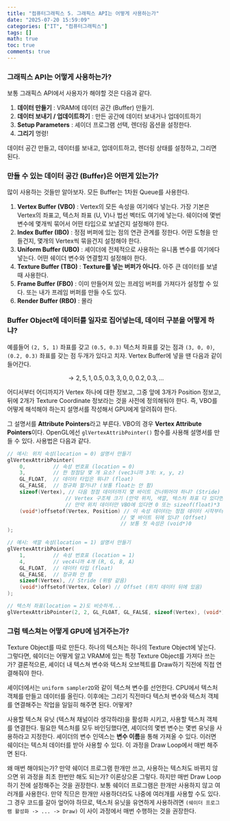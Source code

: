 ```yaml
---
title: "컴퓨터그래픽스 5. 그래픽스 API는 어떻게 사용하는가"
date: "2025-07-20 15:59:09"
categories: ["IT", "컴퓨터그래픽스"]
tags: []
math: true
toc: true
comments: true
---
```


### 그래픽스 API는 어떻게 사용하는가?
보통 그래픽스 API에서 사용자가 해야할 것은 다음과 같다.

1. **데이터 만들기** : VRAM에 데이터 공간 (Buffer) 만들기.
2. **데이터 보내기 / 업데이트하기** : 만든 공간에 데이터 보내거나 업데이트하기
3. **Setup Parameters** : 셰이더 프로그램 선택, 렌더링 옵션을 설정한다.
4. **그리기** 명령!

데이터 공간 만들고, 데이터를 보내고, 업데이트하고, 렌더링 상태를 설정하고, 그리면 된다.

### 만들 수 있는 데이터 공간 (Buffer)은 어떤게 있는가?
많이 사용하는 것들만 알아보자. 모든 Buffer는 1차원 Queue를 사용한다.

1. **Vertex Buffer (VBO)** : Vertex의 모든 속성을 여기에다 넣는다. 가장 기본은 Vertex의 좌표고, 텍스처 좌표 (U, V)나 법선 벡터도 여기에 넣는다. 쉐이더에 몇번 변수에 몇개씩 묶어서 어떤 타입으로 보낼건지 설정해야 한다.
2. **Index Buffer (IBO)** : 정점 버퍼에 있는 점의 연관 관계를 정한다. 어떤 도형을 만들건지, 몇개의 Vertex씩 묶을건지 설정해야 한다.
3. **Uniform Buffer (UBO)** : 셰이더에 전체적으로 사용하는 유니폼 변수를 여기에다 넣는다. 어떤 쉐이더 변수와 연결할지 설정해야 한다.
4. **Texture Buffer (TBO)** : **Texture를 넣는 버퍼가 아니다.** 아주 큰 데이터를 보낼 때 사용한다.
5. **Frame Buffer (FBO)** : 이미 만들어져 있는 프레임 버퍼를 가져다가 설정할 수 있다. 또는 내가 프레임 버퍼를 만들 수도 있다.
6. **Render Buffer (RBO)** : 몰라

### Buffer Object에 데이터를 일자로 집어넣는데, 데이터 구분을 어떻게 하냐?
예를들어 `(2, 5, 1)` 좌표를 갖고 `(0.5, 0.3)` 텍스처 좌표를 갖는 점과 `(3, 0, 0)`, `(0.2, 0.3)` 좌표를 갖는 점 두개가 있다고 치자. Vertex Buffer에 넣을 땐 다음과 같이 들어간다.

$$
\to2, 5, 1, 0.5, 0.3, 3, 0, 0, 0.2, 0.3, \dots
$$

어디서부터 어디까지가 Vertex 하나에 대한 정보고, 그중 앞에 3개가 Position 정보고, 뒤에 2개가 Texture Coordinate 정보라는 것을 사전에 정의해둬야 한다. 즉, VBO를 어떻게 해석해야 하는지 설명서를 작성해서 GPU에게 알려줘야 한다.

그 설명서를 **Attribute Pointers**라고 부른다. VBO의 경우 **Vertex Attribute Pointers**이다. OpenGL에선 `glVertexAttribPointer()` 함수를 사용해 설명서를 만들 수 있다. 사용법은 다음과 같다.

```c++
// 예시: 위치 속성(location = 0) 설명서 만들기
glVertexAttribPointer(
    0,         // 속성 번호표 (location = 0)
    3,         // 한 정점당 몇 개 요소? (vec3니까 3개: x, y, z)
    GL_FLOAT,  // 데이터 타입은 뭐냐? (float)
    GL_FALSE,  // 정규화 할거냐? (보통 float는 안 함)
    sizeof(Vertex), // 다음 정점 데이터까지 몇 바이트 건너뛰어야 하냐? (Stride)
                   // Vertex 구조체 크기 (만약 위치, 색깔, 텍스처 좌표 다 있다면)
                   // 만약 위치 데이터만 VBO에 있다면 0 또는 sizeof(float)*3
    (void*)offsetof(Vertex, Position) // 이 속성 데이터는 정점 데이터 시작부터
                                     // 몇 바이트 뒤에 있냐? (Offset)
                                     // 보통 첫 속성은 (void*)0
);

// 예시: 색깔 속성(location = 1) 설명서 만들기
glVertexAttribPointer(
    1,         // 속성 번호표 (location = 1)
    4,         // vec4니까 4개 (R, G, B, A)
    GL_FLOAT,  // 데이터 타입 (float)
    GL_FALSE,  // 정규화 안 함
    sizeof(Vertex), // Stride (위랑 같음)
    (void*)offsetof(Vertex, Color) // Offset (위치 데이터 뒤에 있음)
);

// 텍스처 좌표(location = 2)도 비슷하게...
glVertexAttribPointer(2, 2, GL_FLOAT, GL_FALSE, sizeof(Vertex), (void*)offsetof(Vertex, TexCoords));
```

### 그럼 텍스쳐는 어떻게 GPU에 넘겨주는가?
Texture Object를 따로 만든다. 하나의 텍스처는 하나의 Texture Object에 넣는다. 그렇다면, 쉐이더는 어떻게 알고 VRAM에 있는 특정 Texture Object를 가져다 쓰는가? 결론적으론, 셰이더 내 텍스쳐 변수와 텍스처 오브젝트를 Draw하기 직전에 직접 연결해줘야 한다.

셰이더에서는 `uniform sampler2D`와 같이 텍스쳐 변수를 선언한다. CPU에서 텍스처 객체를 만들고 데이터를 올린다. 이후에는 그리기 직전마다 텍스처 변수와 텍스처 객체를 연결해주는 작업을 일일히 해주면 된다. 어떻게?

사용할 텍스쳐 유닛 (텍스쳐 채널이라 생각하라)을 활성화 시키고, 사용할 텍스처 객체를 연결한다. 필요한 텍스처를 모두 바인딩했다면, 셰이더의 몇번 변수는 몇번 유닛을 사용하라고 지정한다. 셰이더의 변수 인덱스는 **변수 이름**을 통해 가져올 수 있다. 이러면 쉐이더는 텍스처 데이터를 받아 사용할 수 있다. 이 과정을 Draw Loop에서 매번 해주면 된다.

왜 매번 해야되는가? 만약 쉐이더 프로그램 한개만 쓰고, 사용하는 텍스처도 바뀌지 않으면 위 과정을 최초 한번만 해도 되는가? 이론상으론 그렇다. 하지만 매번 Draw Loop 하기 전에 설정해주는 것을 권장한다. 보통 쉐이더 프로그램은 한개만 사용하지 않고 여러개를 사용한다. 만약 직므은 한개만 사용하더라도 나중에 여러개를 사용할 수도 있다. 그 경우 코드를 갈아 엎어야 하므로, 텍스처 유닛을 유연하게 사용하려면 `(쉐이더 프로그램 활성화 -> ... -> Draw)` 이 사이 과정에서 매번 수행하는 것을 권장한다.
